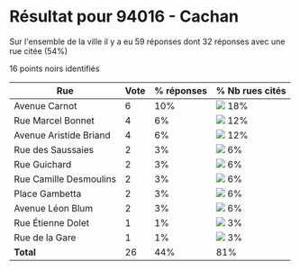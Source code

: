 # Résultat pour 94016 - Cachan

Sur l'ensemble de la ville il y a eu 59 réponses dont 32 réponses avec une rue citée (54%)

16 points noirs identifiés

| Rue | Vote | % réponses | % Nb rues cités|
|-----|------|------------|----------------|
| Avenue Carnot | 6 | 10% | <img src="../../img/bar_18.gif" />&nbsp;18%|
| Rue Marcel Bonnet | 4 | 6% | <img src="../../img/bar_12.gif" />&nbsp;12%|
| Avenue Aristide Briand | 4 | 6% | <img src="../../img/bar_12.gif" />&nbsp;12%|
| Rue des Saussaies | 2 | 3% | <img src="../../img/bar_6.gif" />&nbsp;6%|
| Rue Guichard | 2 | 3% | <img src="../../img/bar_6.gif" />&nbsp;6%|
| Rue Camille Desmoulins | 2 | 3% | <img src="../../img/bar_6.gif" />&nbsp;6%|
| Place Gambetta | 2 | 3% | <img src="../../img/bar_6.gif" />&nbsp;6%|
| Avenue Léon Blum | 2 | 3% | <img src="../../img/bar_6.gif" />&nbsp;6%|
| Rue Étienne Dolet | 1 | 1% | <img src="../../img/bar_3.gif" />&nbsp;3%|
| Rue de la Gare | 1 | 1% | <img src="../../img/bar_3.gif" />&nbsp;3%|
| **Total** | 26 | 44% | 81%|
